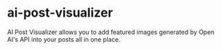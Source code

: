 # ai-post-visualizer
AI Post Visualizer allows you to add featured images generated by Open AI's API into your posts all in one place.

